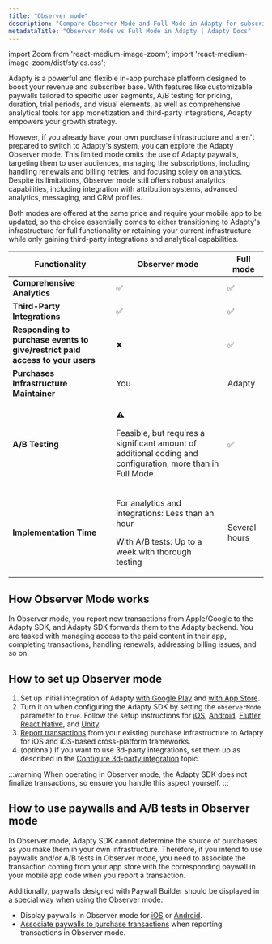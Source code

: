 ```yaml
---
title: "Observer mode"
description: "Compare Observer Mode and Full Mode in Adapty for subscriptions."
metadataTitle: "Observer Mode vs Full Mode in Adapty | Adapty Docs"
---
```


import Zoom from 'react-medium-image-zoom';
import 'react-medium-image-zoom/dist/styles.css';

Adapty is a powerful and flexible in-app purchase platform designed to boost your revenue and subscriber base. With features like customizable paywalls tailored to specific user segments, A/B testing for pricing, duration, trial periods, and visual elements, as well as comprehensive analytical tools for app monetization and third-party integrations, Adapty empowers your growth strategy.

However, if you already have your own purchase infrastructure and aren't prepared to switch to Adapty's system, you can explore the Adapty Observer mode. This limited mode omits the use of Adapty paywalls, targeting them to user audiences, managing the subscriptions, including handling renewals and billing retries, and focusing solely on analytics. Despite its limitations, Observer mode still offers robust analytics capabilities, including integration with attribution systems, advanced analytics, messaging, and CRM profiles. 

Both modes are offered at the same price and require your mobile app to be updated, so the choice essentially comes to either transitioning to Adapty's infrastructure for full functionality or retaining your current infrastructure while only gaining third-party integrations and analytical capabilities.

| Functionality | Observer mode | Full mode |
|-------------|-------------|---------|
| **Comprehensive Analytics** | ✅ | ✅ |
| **Third-Party Integrations** | ✅ | ✅ |
| **Responding to purchase events to give/restrict paid access to your users** | ❌ | ✅ |
| **Purchases Infrastructure Maintainer** | You | Adapty |
| **A/B Testing** | <p>:warning:</p><p>Feasible, but requires a significant amount of additional coding and configuration, more than in Full Mode.</p> | ✅ |
| **Implementation Time** | <p>For analytics and integrations: Less than an hour</p><p>With A/B tests: Up to a week with thorough testing</p> | Several hours |

## How Observer Mode works

In Observer mode, you report new transactions from Apple/Google to the Adapty SDK, and Adapty SDK forwards them to the Adapty backend. You are tasked with managing access to the paid content in their app, completing transactions, handling renewals, addressing billing issues, and so on.

## How to set up Observer mode

1. Set up initial integration of Adapty [with Google Play](initial-android) and [with App Store](initial_ios). 
2. Turn it on when configuring the Adapty SDK by setting the `observerMode` parameter to `true`. Follow the setup instructions for [iOS](sdk-installation-ios#configure-adapty-sdk), [Android](sdk-installation-android#configure-adapty-sdk), [Flutter](sdk-installation-flutter#configure-adapty-sdk), [React Native](sdk-installation-reactnative#configure-adapty-sdks), and [Unity](sdk-installation-unity#configure-adapty-sdk).
3. [Report transactions](report-transactions-observer-mode) from your existing purchase infrastructure to Adapty for iOS and iOS-based cross-platform frameworks.
4. (optional) If you want to use 3d-party integrations, set them up as described in the [Configure 3d-party integration](configuration) topic.

:::warning
When operating in Observer mode, the Adapty SDK does not finalize transactions, so ensure you handle this aspect yourself.
:::

## How to use paywalls and A/B tests in Observer mode

In Observer mode, Adapty SDK cannot determine the source of purchases as you make them in your own infrastructure. Therefore, if you intend to use paywalls and/or A/B tests in Observer mode, you need to associate the transaction coming from your app store with the corresponding paywall in your mobile app code when you report a transaction.

Additionally, paywalls designed with Paywall Builder should be displayed in a special way when using the Observer mode:

- Display paywalls in Observer mode for [iOS](implement-observer-mode) or [Android](android-present-paywall-builder-paywalls-in-observer-mode).
- [Associate paywalls to purchase transactions](report-transactions-observer-mode) when reporting transactions in Observer mode.